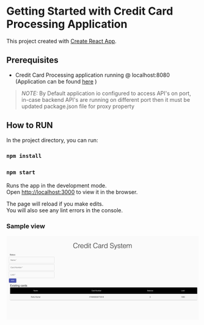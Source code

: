 # Getting Started with Credit Card Processing Application

This project created with [Create React App](https://github.com/facebook/create-react-app).

## Prerequisites
* Credit Card Processing application running @ localhost:8080 (Application can be found [here](https://github.com/rahulmzn/credit-card-processing) )

>_NOTE:_ By Default application io configured to access API's on port, in-case backend API's are running on different port then 
it must be updated package.json file for proxy property
>
## How to RUN
In the project directory, you can run:

### `npm install`
### `npm start`

Runs the app in the development mode.\
Open [http://localhost:3000](http://localhost:3000) to view it in the browser.

The page will reload if you make edits.\
You will also see any lint errors in the console.


### Sample view
<img src="Sample-application-view.png" alt="Model Class Diagram" style="width: 800px;" />
